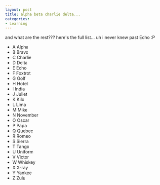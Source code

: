 ```yaml
---
layout: post
title: alpha beta charlie delta...
categories:
- Learning
---
```



and what are the rest??? here's the full list... uh i never knew past Echo :P

- A Alpha
- B Bravo
- C Charlie
- D Delta
- E Echo
- F Foxtrot
- G Golf
- H Hotel
- I India
- J Juliet
- K Kilo
- L Lima
- M Mike
- N November
- O Oscar
- P Papa
- Q Quebec
- R Romeo
- S Sierra
- T Tango
- U Uniform
- V Victor
- W Whiskey
- X X-ray
- Y Yankee
- Z Zulu
